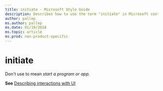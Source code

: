 ```yaml
---
title: initiate - Microsoft Style Guide
description: Describes how to use the term "initiate" in Microsoft content.
author: pallep
ms.author: pallep
ms.date: 01/19/2018
ms.topic: article
ms.prod: non-product-specific
---
```


# initiate

Don't use to mean *start a program or app.* 

**See** [Describing interactions with UI](~/procedures-instructions/describing-interactions-with-ui.md)
